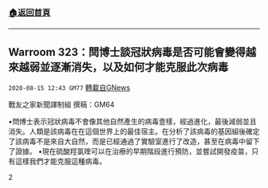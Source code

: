 ###  [:house:返回首頁](https://github.com/ourhimalayas/txt)
---

## Warroom 323：閆博士談冠狀病毒是否可能會變得越來越弱並逐漸消失，以及如何才能克服此次病毒
`2020-08-15 12:43 GM77` [轉載自GNews](https://gnews.org/zh-hant/298379/)

戰友之家新聞譯制組
撰稿：GM64



•閆博士表示冠狀病毒不會像其他自然產生的病毒壹樣，經過進化，最後減弱並且消失。人類是該病毒在在這個世界上的最佳宿主。在分析了該病毒的基因組後確定了該病毒不是來自大自然，而是已經通過了實驗室進行了改造，甚至在病毒中留下了證據。
•現在硫酸羥氯喹可以在治療的早期階段進行預防，並嘗試開發疫苗，只有這樣我們才能克服這種病毒。

2
